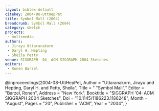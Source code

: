 ```yaml
---
layout: bibtex-default
citekey: 2004-08-UttHepPet
title: Symbol Mall (2004)
breadcrumb: Symbol Mall (2004)
category: sketch
projects:
 - multimedia
authors:
 - Jirayu Uttaranakorn
 - Daryl H. Hepting
 - Sheila Petty
venue: SIGGRAPH  04  ACM SIGGRAPH 2004 Sketches
editors:
 - Ronen Barzel
---
```

@inproceedings{2004-08-UttHepPet,
	Author =  "Uttaranakorn, Jirayu and Hepting, Daryl H. and Petty, Sheila",
	Title = " "Symbol Mall","
	Editor =  "Barzel, Ronen",
	Address =  "New York",
	Booktitle =  "SIGGRAPH '04: ACM SIGGRAPH 2004 Sketches",
	Doi =  "10.1145/1186223.1186248",
	Month =  "August",
	Pages =  "20",
	Publisher =  "ACM",
	Year =  "2004",
}

